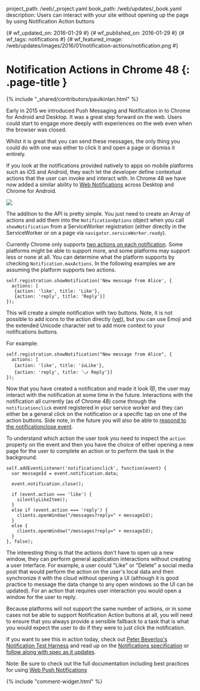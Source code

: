 project_path: /web/_project.yaml
book_path: /web/updates/_book.yaml
description: Users can interact with your site without opening up the page by using Notification Action buttons

{# wf_updated_on: 2016-01-29 #}
{# wf_published_on: 2016-01-29 #}
{# wf_tags: notifications #}
{# wf_featured_image: /web/updates/images/2016/01/notification-actions/notification.png #}

# Notification Actions in Chrome 48 {: .page-title }

{% include "_shared/contributors/paulkinlan.html" %}



<style>
@media screen and (max-width: 500px) {
  img.screenshot {
    max-width: 100%;
  }
}
</style>

Early in 2015 we introduced Push Messaging and Notification in to Chrome for 
Android and Desktop.  It was a great step forward on the web.  Users could start 
to engage more deeply with experiences on the web even when the browser was 
closed.

Whilst it is great that you can send these messages, the only thing you could do 
with one was either to click it and open a page or dismiss it entirely.

If you look at the notifications provided natively to apps on mobile platforms 
such as iOS and Android, they each let the developer define contextual actions 
that the user can invoke and interact with.  In Chrome 48 we have now added a 
similar ability to [Web 
Notifications](https://www.chromestatus.com/features/5906566364528640) across 
Desktop and Chrome for Android.

<img class="screenshot" src="/web/updates/images/2016/01/notification-actions/screenshot.png" />

The addition to the API is pretty simple.  You just need to create an Array of 
actions and add them into the `NotificationOptions` object when you call 
`showNotification` from a ServiceWorker registration (either directly in the 
ServiceWorker or on a page via `navigator.serviceWorker.ready`).

Currently Chrome only supports [two actions on each 
notification](https://code.google.com/p/chromium/codesearch#chromium/src/content/common/notification_constants.h&sq=package:chromium&type=cs&l=13&rcl=1454286458). 
Some platforms might be able to support more, and some platforms may support 
less or none at all.  You can determine what the platform supports by checking 
`Notification.maxActions`. In the following examples we are assuming the platform 
supports two actions.


    self.registration.showNotification('New message from Alice', {  
      actions: [  
       {action: 'like', title: 'Like'},  
       {action: 'reply', title: 'Reply'}]  
    });
    

This will create a simple notification with two buttons.  Note, it is not 
possible to add icons to the action directly 
([yet](https://github.com/whatwg/notifications/issues/59)), but you can use 
Emoji and the extended Unicode character set to add more context to your 
notifications buttons.

For example: 


    self.registration.showNotification("New message from Alice", {  
      actions: [  
       {action: 'like', title: '👍Like'},  
       {action: 'reply', title: '⤻ Reply'}]  
    });
    

Now that you have created a notification and made it look 😻, the user may 
interact with the notification at some time in the future.  Interactions with 
the notification all currently (as of Chrome 48) come through the 
`notificationclick` event registered in your service worker and they can either be 
a general click on the notification or a specific tap on one of the action 
buttons.  Side note, in the future you will also be able to [respond to the 
](https://www.chromestatus.com/features/5706570994286592)[notificationclose](https://www.chromestatus.com/features/5706570994286592)[ 
event](https://www.chromestatus.com/features/5706570994286592).

To understand which action the user took you need to inspect the `action` property 
on the event and then you have the choice of either opening a new page for the 
user to complete an action or to perform the task in the background.


    self.addEventListener('notificationclick', function(event) {  
      var messageId = event.notification.data;
    
      event.notification.close();  
        
      if (event.action === 'like') {  
        silentlyLikeItem();  
      }  
      else if (event.action === 'reply') {  
        clients.openWindow("/messages?reply=" + messageId);  
      }  
      else {  
        clients.openWindow("/messages?reply=" + messageId);  
      }  
    }, false);
    

The interesting thing is that the actions don't have to open up a new window, 
they can perform general application interactions without creating a user 
interface.  For example, a user could "Like" or "Delete" a social media post 
that would perform the action on the user's local data and then synchronize it 
with the cloud without opening a UI (although it is good practice to message the 
data change to any open windows so the UI can be updated). For an 
action that requires user interaction you would open a window for the user to 
reply. 

Because platforms will not support the same number of actions, or in some cases 
not be able to support Notification Action buttons at all, you will need to ensure 
that you always provide a sensible fallback to a task that is what you would expect
the user to do if they were to just click the notification.

If you want to see this in action today, check out [Peter Beverloo's 
Notification Test 
Harne](https://tests.peter.sh/notification-generator/#actions=3)[s](https://tests.peter.sh/notification-generator/#actions=3)[s](https://tests.peter.sh/notification-generator/#actions=3) 
and read up on the [Notifications 
specification](https://notifications.spec.whatwg.org/#using-actions) or [follow 
along with spec as it updates](https://github.com/whatwg/notifications).

Note: Be sure to check out the full documentation including best practices for using [Web Push Notifications](/web/fundamentals/engage-and-retain/push-notifications/)

{% include "comment-widget.html" %}
